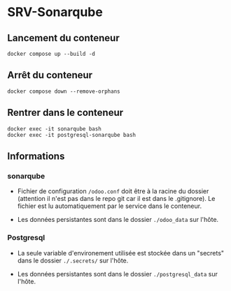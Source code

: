 # SRV-Sonarqube

## Lancement du conteneur

```shell
docker compose up --build -d
```

## Arrêt du conteneur

```shell
docker compose down --remove-orphans
```

## Rentrer dans le conteneur

```shell
docker exec -it sonarqube bash
docker exec -it postgresql-sonarqube bash
```

## Informations

### sonarqube

- Fichier de configuration `/odoo.conf` doit être à la racine du dossier (attention il n'est pas dans le repo git car il est dans le .gitignore). Le fichier est lu automatiquement par le service dans le conteneur.

- Les données persistantes sont dans le dossier `./odoo_data` sur l'hôte.

### Postgresql

- La seule variable d'environement utilisée est stockée dans un "secrets" dans le dossier `./.secrets/` sur l'hôte.

- Les données persistantes sont dans le dossier `./postgresql_data` sur l'hôte.
